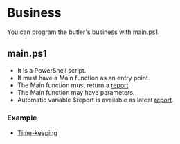 Business
========
You can program the butler's business with main.ps1.

main.ps1
--------
*   It is a PowerShell script.
*   It must have a Main function as an entry point.
*   The Main function must return a [report](./Report.md)
*   The Main function may have parameters.
*   Automatic variable $report is available as latest [report](./Report.md).

### Example

*   [Time-keeping](../JenkinsOnDesktop/Resources/Scripts/Businesses/Time-keeping/main.ps1)

